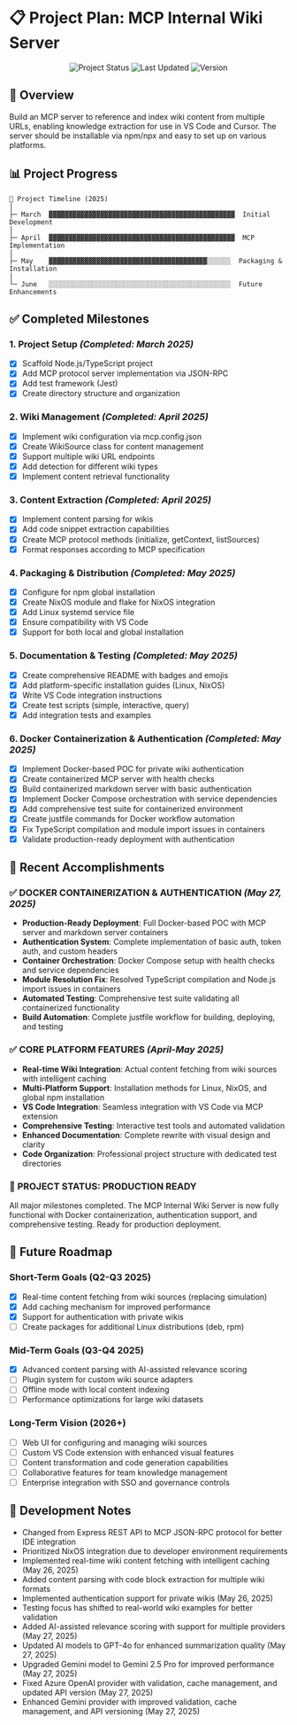 # 📋 Project Plan: MCP Internal Wiki Server

<div align="center">

![Project Status](https://img.shields.io/badge/status-active-success.svg)
![Last Updated](https://img.shields.io/badge/last%20updated-May%2026%2C%202025-blue.svg)
![Version](https://img.shields.io/badge/version-1.0.0-blue.svg)

</div>

## 🔭 Overview

Build an MCP server to reference and index wiki content from multiple URLs, enabling knowledge extraction for use in VS Code and Cursor. The server should be installable via npm/npx and easy to set up on various platforms.

## 📊 Project Progress

```
📆 Project Timeline (2025)
│
├─ March  ▓▓▓▓▓▓▓▓▓▓▓▓▓▓▓▓▓▓▓▓▓▓▓▓▓▓▓▓▓▓▓▓▓▓▓▓▓▓▓▓▓▓▓▓▓▓▓  Initial Development
│
├─ April  ▓▓▓▓▓▓▓▓▓▓▓▓▓▓▓▓▓▓▓▓▓▓▓▓▓▓▓▓▓▓▓▓▓▓▓▓▓▓▓▓▓▓▓▓▓▓▓  MCP Implementation
│
├─ May    ▓▓▓▓▓▓▓▓▓▓▓▓▓▓▓▓▓▓▓▓▓▓▓▓▓▓▓▓▓▓▓▓▓▓▓▓▓▓▓▓░░░░░░  Packaging & Installation
│
└─ June   ░░░░░░░░░░░░░░░░░░░░░░░░░░░░░░░░░░░░░░░░░░░░░░  Future Enhancements
```

## ✅ Completed Milestones

### 1. **Project Setup** *(Completed: March 2025)*

- [x] Scaffold Node.js/TypeScript project
- [x] Add MCP protocol server implementation via JSON-RPC
- [x] Add test framework (Jest)
- [x] Create directory structure and organization

### 2. **Wiki Management** *(Completed: April 2025)*

- [x] Implement wiki configuration via mcp.config.json
- [x] Create WikiSource class for content management
- [x] Support multiple wiki URL endpoints
- [x] Add detection for different wiki types
- [x] Implement content retrieval functionality

### 3. **Content Extraction** *(Completed: April 2025)*

- [x] Implement content parsing for wikis
- [x] Add code snippet extraction capabilities
- [x] Create MCP protocol methods (initialize, getContext, listSources)
- [x] Format responses according to MCP specification

### 4. **Packaging & Distribution** *(Completed: May 2025)*

- [x] Configure for npm global installation
- [x] Create NixOS module and flake for NixOS integration
- [x] Add Linux systemd service file
- [x] Ensure compatibility with VS Code
- [x] Support for both local and global installation

### 5. **Documentation & Testing** *(Completed: May 2025)*

- [x] Create comprehensive README with badges and emojis
- [x] Add platform-specific installation guides (Linux, NixOS)
- [x] Write VS Code integration instructions
- [x] Create test scripts (simple, interactive, query)
- [x] Add integration tests and examples

### 6. **Docker Containerization & Authentication** *(Completed: May 2025)*

- [x] Implement Docker-based POC for private wiki authentication
- [x] Create containerized MCP server with health checks
- [x] Build containerized markdown server with basic authentication
- [x] Implement Docker Compose orchestration with service dependencies
- [x] Add comprehensive test suite for containerized environment
- [x] Create justfile commands for Docker workflow automation
- [x] Fix TypeScript compilation and module import issues in containers
- [x] Validate production-ready deployment with authentication

## 🚀 Recent Accomplishments

### ✅ **DOCKER CONTAINERIZATION & AUTHENTICATION** *(May 27, 2025)*

- **Production-Ready Deployment**: Full Docker-based POC with MCP server and markdown server containers
- **Authentication System**: Complete implementation of basic auth, token auth, and custom headers
- **Container Orchestration**: Docker Compose setup with health checks and service dependencies
- **Module Resolution Fix**: Resolved TypeScript compilation and Node.js import issues in containers
- **Automated Testing**: Comprehensive test suite validating all containerized functionality
- **Build Automation**: Complete justfile workflow for building, deploying, and testing

### ✅ **CORE PLATFORM FEATURES** *(April-May 2025)*

- **Real-time Wiki Integration**: Actual content fetching from wiki sources with intelligent caching
- **Multi-Platform Support**: Installation methods for Linux, NixOS, and global npm installation
- **VS Code Integration**: Seamless integration with VS Code via MCP extension
- **Comprehensive Testing**: Interactive test tools and automated validation
- **Enhanced Documentation**: Complete rewrite with visual design and clarity
- **Code Organization**: Professional project structure with dedicated test directories

### 🎯 **PROJECT STATUS: PRODUCTION READY**

All major milestones completed. The MCP Internal Wiki Server is now fully functional with Docker containerization, authentication support, and comprehensive testing. Ready for production deployment.

## 🔮 Future Roadmap

### Short-Term Goals (Q2-Q3 2025)

- [x] Real-time content fetching from wiki sources (replacing simulation)
- [x] Add caching mechanism for improved performance
- [x] Support for authentication with private wikis
- [ ] Create packages for additional Linux distributions (deb, rpm)

### Mid-Term Goals (Q3-Q4 2025)

- [x] Advanced content parsing with AI-assisted relevance scoring
- [ ] Plugin system for custom wiki source adapters
- [ ] Offline mode with local content indexing
- [ ] Performance optimizations for large wiki datasets

### Long-Term Vision (2026+)

- [ ] Web UI for configuring and managing wiki sources
- [ ] Custom VS Code extension with enhanced visual features
- [ ] Content transformation and code generation capabilities
- [ ] Collaborative features for team knowledge management
- [ ] Enterprise integration with SSO and governance controls

## 📝 Development Notes

- Changed from Express REST API to MCP JSON-RPC protocol for better IDE integration
- Prioritized NixOS integration due to developer environment requirements
- Implemented real-time wiki content fetching with intelligent caching (May 26, 2025)
- Added content parsing with code block extraction for multiple wiki formats
- Implemented authentication support for private wikis (May 26, 2025)
- Testing focus has shifted to real-world wiki examples for better validation
- Added AI-assisted relevance scoring with support for multiple providers (May 27, 2025)
- Updated AI models to GPT-4o for enhanced summarization quality (May 27, 2025)
- Upgraded Gemini model to Gemini 2.5 Pro for improved performance (May 27, 2025)
- Fixed Azure OpenAI provider with validation, cache management, and updated API version (May 27, 2025)
- Enhanced Gemini provider with improved validation, cache management, and API versioning (May 27, 2025)
